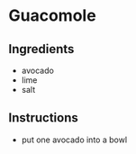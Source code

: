 # Guacomole

## Ingredients
* avocado
* lime
* salt

## Instructions
* put one avocado into a bowl

